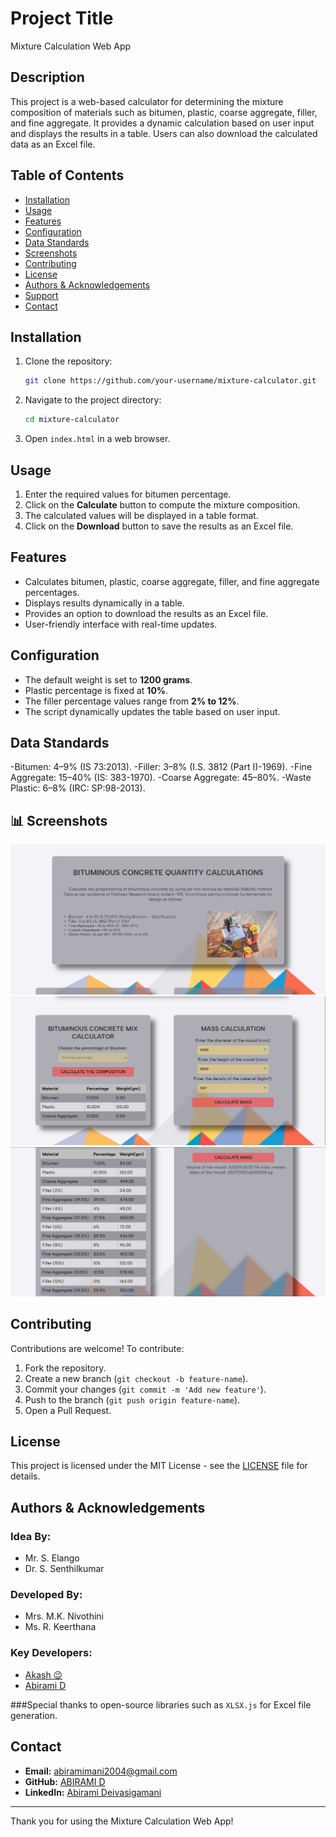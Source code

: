 # Project Title
Mixture Calculation Web App

## Description
This project is a web-based calculator for determining the mixture composition of materials such as bitumen, plastic, coarse aggregate, filler, and fine aggregate. It provides a dynamic calculation based on user input and displays the results in a table. Users can also download the calculated data as an Excel file.

## Table of Contents
- [Installation](#installation)
- [Usage](#usage)
- [Features](#features)
- [Configuration](#configuration)
- [Data Standards](#data-standards)
- [Screenshots](#screenshots)
- [Contributing](#contributing)
- [License](#license)
- [Authors & Acknowledgements](#authors--acknowledgements)
- [Support](#support)
- [Contact](#contact)

## Installation
1. Clone the repository:
   ```sh
   git clone https://github.com/your-username/mixture-calculator.git
   ```
2. Navigate to the project directory:
   ```sh
   cd mixture-calculator
   ```
3. Open `index.html` in a web browser.

## Usage
1. Enter the required values for bitumen percentage.
2. Click on the **Calculate** button to compute the mixture composition.
3. The calculated values will be displayed in a table format.
4. Click on the **Download** button to save the results as an Excel file.

## Features
- Calculates bitumen, plastic, coarse aggregate, filler, and fine aggregate percentages.
- Displays results dynamically in a table.
- Provides an option to download the results as an Excel file.
- User-friendly interface with real-time updates.

## Configuration
- The default weight is set to **1200 grams**.
- Plastic percentage is fixed at **10%**.
- The filler percentage values range from **2% to 12%**.
- The script dynamically updates the table based on user input.

## Data Standards
-Bitumen: 4–9% (IS 73:2013).
-Filler: 3–8% (I.S. 3812 (Part I)-1969).
-Fine Aggregate: 15–40% (IS: 383-1970).
-Coarse Aggregate: 45–80%.
-Waste Plastic: 6–8% (IRC: SP:98-2013).

## 📊 Screenshots
<img src="src/Comp-cal-1.PNG">
<img src="src/Comp-cal-2.PNG">
<img src="src/Comp-cal-3.PNG">

## Contributing
Contributions are welcome! To contribute:
1. Fork the repository.
2. Create a new branch (`git checkout -b feature-name`).
3. Commit your changes (`git commit -m 'Add new feature'`).
4. Push to the branch (`git push origin feature-name`).
5. Open a Pull Request.

## License
This project is licensed under the MIT License - see the [LICENSE](LICENSE) file for details.

## Authors & Acknowledgements
### Idea By:
- Mr. S. Elango
- Dr. S. Senthilkumar
### Developed By:
- Mrs. M.K. Nivothini
- Ms. R. Keerthana
### Key Developers:
- [Akash 😉](https://github.com/Akash-2176)
- [Abirami D](https://github.com/Abiingit)
  
###Special thanks to open-source libraries such as `XLSX.js` for Excel file generation.

## Contact
- **Email:** abiramimani2004@gmail.com
- **GitHub:** [ABIRAMI D](https://github.com/Abiingit)
- **LinkedIn:** [Abirami Deivasigamani](http://www.linkedin.com/in/abirami-deivasigamani2004)

---
Thank you for using the Mixture Calculation Web App!

